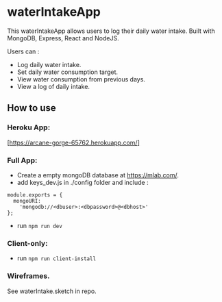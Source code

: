 # waterIntakeApp

This waterIntakeApp allows users to log their daily water intake. Built with MongoDB, Express, React and NodeJS.

Users can :

- Log daily water intake.
- Set daily water consumption target.
- View water consumption from previous days.
- View a log of daily intake.

## How to use

### Heroku App:

[https://arcane-gorge-65762.herokuapp.com/]

### Full App:

- Create a empty mongoDB database at https://mlab.com/.
- add keys_dev.js in ./config folder and include :

```
module.exports = {
  mongoURI:
    'mongodb://<dbuser>:<dbpassword>@<dbhost>'
};
```

- run `npm run dev`

### Client-only:

- run `npm run client-install`

### Wireframes.

See waterIntake.sketch in repo.
